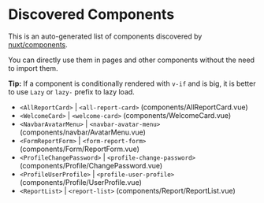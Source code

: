 # Discovered Components

This is an auto-generated list of components discovered by [nuxt/components](https://github.com/nuxt/components).

You can directly use them in pages and other components without the need to import them.

**Tip:** If a component is conditionally rendered with `v-if` and is big, it is better to use `Lazy` or `lazy-` prefix to lazy load.

- `<AllReportCard>` | `<all-report-card>` (components/AllReportCard.vue)
- `<WelcomeCard>` | `<welcome-card>` (components/WelcomeCard.vue)
- `<NavbarAvatarMenu>` | `<navbar-avatar-menu>` (components/navbar/AvatarMenu.vue)
- `<FormReportForm>` | `<form-report-form>` (components/Form/ReportForm.vue)
- `<ProfileChangePassword>` | `<profile-change-password>` (components/Profile/ChangePassword.vue)
- `<ProfileUserProfile>` | `<profile-user-profile>` (components/Profile/UserProfile.vue)
- `<ReportList>` | `<report-list>` (components/Report/ReportList.vue)
